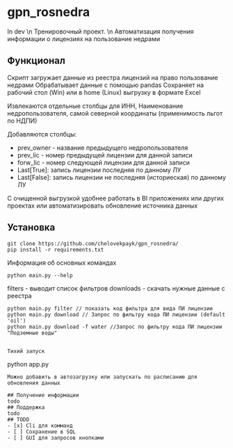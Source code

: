 # gpn_rosnedra
In dev \n
Тренировочный проект. \n
Автоматизация получения информации о лицензиях на пользование недрами

## Функционал
Скрипт загружает данные из реестра лицензий на право пользование недрами
Обрабатывает данные с помощью pandas
Сохраняет на рабочий стол (Win) или в home (Linux) выгрузку в формате Excel

Извлекаются отдельные столбцы для ИНН, Наименование недропользователя, самой северной координаты (применимость льгот по НДПИ)

Добавляются столбцы: 
* prev_owner - название предыдущего недропользователя
* prev_lic - номер предыдущей лицензии для данной записи
* forw_lic - номер следующей лицензии для данной записи
* Last[True]: запись лицензии последняя по данному ЛУ
* Last[False]: запись лицензии не последняя (историеская) по данному ЛУ

С очищенной выгрузкой удобнее работать в BI приложениях или других проектах или автоматизировать обновление источника данных

## Установка
```
git clone https://github.com/chelovekpayk/gpn_rosnedra/
pip install -r requirements.txt
```
Информация об основных командах
```
python main.py --help
```
filters - выводит список фильтров
downloads - скачать нужные данные с реестра

```
python main.py filter // показать код фильтра для вида ПИ лицензии
python main.py download // Запрос по фильтру кода ПИ лицензии (default 'oil')
python main.py download -f water //Запрос по фильтру кода ПИ лицензии "Подземные воды"


Тихий запуск
```
python app.py
``` 
Можно добавить в автозагрузку или запускать по расписанию для обновления данных

## Получение информации
todo
## Поддержка
todo
## TODO
- [x] Cli для комманд
- [ ] Сохранение в SQL
- [ ] GUI для запросов кнопками 
